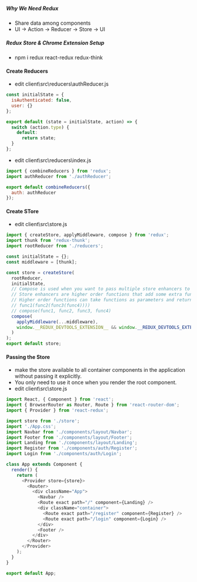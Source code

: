 ##### Why We Need Redux
* Share data among components
* UI -> Action -> Reducer -> Store -> UI

##### Redux Store & Chrome Extension Setup
* npm i redux react-redux redux-think

#### Create Reducers
* edit client\src\reducers\authReducer.js
```javascript
const initialState = {
  isAuthenticated: false,
  user: {}
};

export default (state = initialState, action) => {
  switch (action.type) {
    default:
      return state;
  }
};
```
* edit client\src\reducers\index.js
```javascript
import { combineReducers } from 'redux';
import authReducer from './authReducer';

export default combineReducers({
  auth: authReducer
});
```
#### Create STore
* edit client\src\store.js
```javascript
import { createStore, applyMiddleware, compose } from 'redux';
import thunk from 'redux-thunk';
import rootReducer from './reducers';

const initialState = {};
const middleware = [thunk];

const store = createStore(
  rootReducer,
  initialState,
  // Compose is used when you want to pass multiple store enhancers to the store. 
  // Store enhancers are higher order functions that add some extra functionality to the store.
  // Higher order functions can take functions as parameters and return functions as return values.
  // func1(func2(func3(func4))))
  // compose(func1, func2, func3, func4)
  compose(
    applyMiddleware(...middleware),
    window.__REDUX_DEVTOOLS_EXTENSION__ && window.__REDUX_DEVTOOLS_EXTENSION__()
  )
);
export default store;
```
#### Passing the Store
* <Provider> make the store available to all container components in the application without passing it explicitly. 
* You only need to use it once when you render the root component.
* edit client\src\store.js
```javascript
import React, { Component } from 'react';
import { BrowserRouter as Router, Route } from 'react-router-dom';
import { Provider } from 'react-redux';

import store from './store';
import './App.css';
import Navbar from './components/layout/Navbar';
import Footer from './components/layout/Footer';
import Landing from './components/layout/Landing';
import Register from './components/auth/Register';
import Login from './components/auth/Login';

class App extends Component {
  render() {
    return (
      <Provider store={store}>
        <Router>
          <div className="App">
            <Navbar />
            <Route exact path="/" component={Landing} />
            <div className="container">
              <Route exact path="/register" component={Register} />
              <Route exact path="/login" component={Login} />
            </div>
            <Footer />
          </div>
        </Router>
      </Provider>
    );
  }
}

export default App;
```
